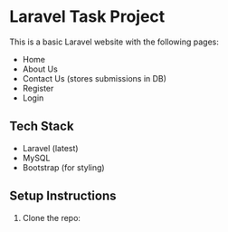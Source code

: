 # Laravel Task Project

This is a basic Laravel website with the following pages:
- Home
- About Us
- Contact Us (stores submissions in DB)
- Register
- Login

## Tech Stack
- Laravel (latest)
- MySQL
- Bootstrap (for styling)

## Setup Instructions
1. Clone the repo:
